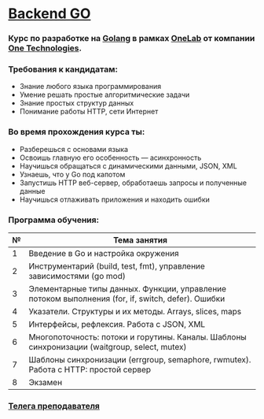# [Backend GO](https://lab.one.kz)
### Курс по разработке на [Golang](https://golang.org) в рамках [OneLab](https://lab.one.kz) от компании [One Technologies](https://www.instagram.com/therealonetech/). 

### Требования к кандидатам:
- Знание любого языка программирования
- Умение решать простые алгоритмические задачи
- Знание простых структур данных
- Понимание работы HTTP, сети Интернет

### Во время прохождения курса ты:
- Разберешься с основами языка
- Освоишь главную его особенность — асинхронность
- Научишься обращаться с динамическими данными, JSON, XML
- Узнаешь, что у Go под капотом
- Запустишь HTTP веб-cервер, обработаешь запросы и полученные данные
- Научишься отлаживать приложения и находить ошибки

### Программа обучения:
| № | Тема занятия |
|---|---|
| 1 | Введение в Go и настройка окружения |
| 2 | Инструментарий (build, test, fmt), управление зависимостями (go mod) |
| 3 | Элементарные типы данных. Функции, управление потоком выполнения (for, if, switch, defer). Ошибки |
| 4 | Указатели. Структуры и их методы. Arrays, slices, maps |
| 5 | Интерфейсы, рефлексия. Работа с JSON, XML |
| 6 | Многопоточность: потоки и горутины. Каналы. Шаблоны синхронизации (waitgroup, select, mutex) |
| 7 | Шаблоны синхронизации (errgroup, semaphore, rwmutex). Работа с HTTP: простой сервер |
| 8 | Экзамен |

### [Телега преподавателя](https://t.me/weightlight)

